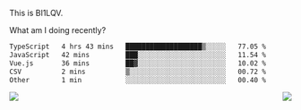 This is BI1LQV.

What am I doing recently?

<!--START_SECTION:waka-->

```txt
TypeScript   4 hrs 43 mins   ███████████████████▒░░░░░   77.05 %
JavaScript   42 mins         ███░░░░░░░░░░░░░░░░░░░░░░   11.54 %
Vue.js       36 mins         ██▓░░░░░░░░░░░░░░░░░░░░░░   10.02 %
CSV          2 mins          ▒░░░░░░░░░░░░░░░░░░░░░░░░   00.72 %
Other        1 min           ░░░░░░░░░░░░░░░░░░░░░░░░░   00.40 %
```

<!--END_SECTION:waka-->
<img align="right" src="https://github-readme-stats.vercel.app/api?username=bi1lqv&show_icons=true&count_private=true">

<img src="https://metrics.lecoq.io/bi1lqv?template=classic&base.activity=0&base.community=0&base.repositories=0&base.metadata=0&isocalendar=1&base=header%2C%20activity%2C%20community%2C%20repositories%2C%20metadata&base.indepth=false&base.hireable=false&isocalendar=false&isocalendar.duration=full-year&config.timezone=Asia%2FShanghai">
